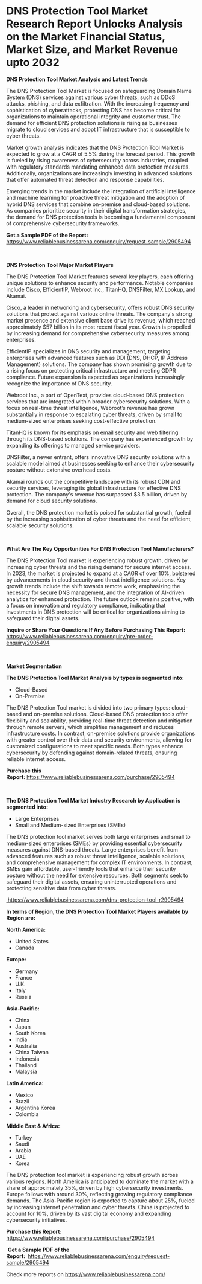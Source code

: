 <p><h1>DNS Protection Tool Market Research Report Unlocks Analysis on the Market Financial Status, Market Size, and Market Revenue upto 2032</h1></p><p><strong>DNS Protection Tool Market Analysis and Latest Trends</strong></p>
<p><p>The DNS Protection Tool Market is focused on safeguarding Domain Name System (DNS) services against various cyber threats, such as DDoS attacks, phishing, and data exfiltration. With the increasing frequency and sophistication of cyberattacks, protecting DNS has become critical for organizations to maintain operational integrity and customer trust. The demand for efficient DNS protection solutions is rising as businesses migrate to cloud services and adopt IT infrastructure that is susceptible to cyber threats.</p><p>Market growth analysis indicates that the DNS Protection Tool Market is expected to grow at a CAGR of 5.5% during the forecast period. This growth is fueled by rising awareness of cybersecurity across industries, coupled with regulatory standards mandating enhanced data protection measures. Additionally, organizations are increasingly investing in advanced solutions that offer automated threat detection and response capabilities.</p><p>Emerging trends in the market include the integration of artificial intelligence and machine learning for proactive threat mitigation and the adoption of hybrid DNS services that combine on-premise and cloud-based solutions. As companies prioritize security in their digital transformation strategies, the demand for DNS protection tools is becoming a fundamental component of comprehensive cybersecurity frameworks.</p></p>
<p><strong>Get a Sample PDF of the Report:&nbsp;</strong> <a href="https://www.reliablebusinessarena.com/enquiry/request-sample/2905494?utm_campaign=3222&utm_medium=2&utm_source=Github&utm_content=ia&utm_term=12032025&utm_id=dns-protection-tool">https://www.reliablebusinessarena.com/enquiry/request-sample/2905494</a></p>
<p>&nbsp;</p>
<p><strong>DNS Protection Tool Major Market Players</strong></p>
<p><p>The DNS Protection Tool Market features several key players, each offering unique solutions to enhance security and performance. Notable companies include Cisco, EfficientIP, Webroot Inc., TitanHQ, DNSFilter, MX Lookup, and Akamai.</p><p>Cisco, a leader in networking and cybersecurity, offers robust DNS security solutions that protect against various online threats. The company's strong market presence and extensive client base drive its revenue, which reached approximately $57 billion in its most recent fiscal year. Growth is propelled by increasing demand for comprehensive cybersecurity measures among enterprises.</p><p>EfficientIP specializes in DNS security and management, targeting enterprises with advanced features such as DDI (DNS, DHCP, IP Address Management) solutions. The company has shown promising growth due to a rising focus on protecting critical infrastructure and meeting GDPR compliance. Future expansion is expected as organizations increasingly recognize the importance of DNS security.</p><p>Webroot Inc., a part of OpenText, provides cloud-based DNS protection services that are integrated within broader cybersecurity solutions. With a focus on real-time threat intelligence, Webroot’s revenue has grown substantially in response to escalating cyber threats, driven by small to medium-sized enterprises seeking cost-effective protection.</p><p>TitanHQ is known for its emphasis on email security and web filtering through its DNS-based solutions. The company has experienced growth by expanding its offerings to managed service providers. </p><p>DNSFilter, a newer entrant, offers innovative DNS security solutions with a scalable model aimed at businesses seeking to enhance their cybersecurity posture without extensive overhead costs. </p><p>Akamai rounds out the competitive landscape with its robust CDN and security services, leveraging its global infrastructure for effective DNS protection. The company's revenue has surpassed $3.5 billion, driven by demand for cloud security solutions.</p><p>Overall, the DNS protection market is poised for substantial growth, fueled by the increasing sophistication of cyber threats and the need for efficient, scalable security solutions.</p></p>
<p>&nbsp;</p>
<p><strong>What Are The Key Opportunities For DNS Protection Tool Manufacturers?</strong></p>
<p><p>The DNS Protection Tool market is experiencing robust growth, driven by increasing cyber threats and the rising demand for secure internet access. In 2023, the market is projected to expand at a CAGR of over 10%, bolstered by advancements in cloud security and threat intelligence solutions. Key growth trends include the shift towards remote work, emphasizing the necessity for secure DNS management, and the integration of AI-driven analytics for enhanced protection. The future outlook remains positive, with a focus on innovation and regulatory compliance, indicating that investments in DNS protection will be critical for organizations aiming to safeguard their digital assets.</p></p>
<p><strong>Inquire or Share Your Questions If Any Before Purchasing This Report:</strong> <a href="https://www.reliablebusinessarena.com/enquiry/pre-order-enquiry/2905494?utm_campaign=3222&utm_medium=2&utm_source=Github&utm_content=ia&utm_term=12032025&utm_id=dns-protection-tool">https://www.reliablebusinessarena.com/enquiry/pre-order-enquiry/2905494</a></p>
<p>&nbsp;</p>
<p><strong>Market Segmentation</strong></p>
<p><strong>The DNS Protection Tool Market Analysis by types is segmented into:</strong></p>
<p><ul><li>Cloud-Based</li><li>On-Premise</li></ul></p>
<p><p>The DNS Protection Tool market is divided into two primary types: cloud-based and on-premise solutions. Cloud-based DNS protection tools offer flexibility and scalability, providing real-time threat detection and mitigation through remote servers, which simplifies management and reduces infrastructure costs. In contrast, on-premise solutions provide organizations with greater control over their data and security environments, allowing for customized configurations to meet specific needs. Both types enhance cybersecurity by defending against domain-related threats, ensuring reliable internet access.</p></p>
<p><strong>Purchase this Report:&nbsp;</strong><a href="https://www.reliablebusinessarena.com/purchase/2905494?utm_campaign=3222&utm_medium=2&utm_source=Github&utm_content=ia&utm_term=12032025&utm_id=dns-protection-tool">https://www.reliablebusinessarena.com/purchase/2905494</a></p>
<p>&nbsp;</p>
<p><strong>The DNS Protection Tool Market Industry Research by Application is segmented into:</strong></p>
<p><ul><li>Large Enterprises</li><li>Small and Medium-sized Enterprises (SMEs)</li></ul></p>
<p><p>The DNS protection tool market serves both large enterprises and small to medium-sized enterprises (SMEs) by providing essential cybersecurity measures against DNS-based threats. Large enterprises benefit from advanced features such as robust threat intelligence, scalable solutions, and comprehensive management for complex IT environments. In contrast, SMEs gain affordable, user-friendly tools that enhance their security posture without the need for extensive resources. Both segments seek to safeguard their digital assets, ensuring uninterrupted operations and protecting sensitive data from cyber threats.</p></p>
<p><a href="https://www.reliablebusinessarena.com/dns-protection-tool-r2905494?utm_campaign=3222&utm_medium=2&utm_source=Github&utm_content=ia&utm_term=12032025&utm_id=dns-protection-tool">&nbsp;https://www.reliablebusinessarena.com/dns-protection-tool-r2905494</a></p>
<p><strong>In terms of Region, the DNS Protection Tool Market Players available by Region are:</strong></p>
<p>
    <p> <strong> North America: </strong>
        <ul>
            <li>United States</li>
            <li>Canada</li>
        </ul>
        </p> 
    <p> <strong> Europe: </strong>
        <ul>
            <li>Germany</li>
            <li>France</li>
            <li>U.K.</li>
            <li>Italy</li>
            <li>Russia</li>
        </ul>
        </p> 
    <p> <strong> Asia-Pacific: </strong>
        <ul>
            <li>China</li>
            <li>Japan</li>
            <li>South Korea</li>
            <li>India</li>
            <li>Australia</li>
            <li>China Taiwan</li>
            <li>Indonesia</li>
            <li>Thailand</li>
            <li>Malaysia</li>
        </ul>
        </p> 
    <p> <strong> Latin America: </strong>
        <ul>
            <li>Mexico</li>
            <li>Brazil</li>
            <li>Argentina Korea</li>
            <li>Colombia</li>
        </ul>
        </p> 
    <p> <strong> Middle East & Africa: </strong>
        <ul>
            <li>Turkey</li>
            <li>Saudi</li>
            <li>Arabia</li>
            <li>UAE</li>
            <li>Korea</li>
        </ul>
    </p>
    </p>
<p><p>The DNS protection tool market is experiencing robust growth across various regions. North America is anticipated to dominate the market with a share of approximately 35%, driven by high cybersecurity investments. Europe follows with around 30%, reflecting growing regulatory compliance demands. The Asia-Pacific region is expected to capture about 25%, fueled by increasing internet penetration and cyber threats. China is projected to account for 10%, driven by its vast digital economy and expanding cybersecurity initiatives.</p></p>
<p><strong>Purchase this Report: </strong><a href="https://www.reliablebusinessarena.com/purchase/2905494?utm_campaign=3222&utm_medium=2&utm_source=Github&utm_content=ia&utm_term=12032025&utm_id=dns-protection-tool">https://www.reliablebusinessarena.com/purchase/2905494</a></p>
<p>&nbsp;<strong>Get a Sample PDF of the Report:&nbsp;&nbsp;</strong><a href="https://www.reliablebusinessarena.com/enquiry/request-sample/2905494?utm_campaign=3222&utm_medium=2&utm_source=Github&utm_content=ia&utm_term=12032025&utm_id=dns-protection-tool">https://www.reliablebusinessarena.com/enquiry/request-sample/2905494</a></p>
<p><strong></strong></p>
<p>Check more reports on <a href="https://www.reliablebusinessarena.com/?utm_campaign=3222&utm_medium=2&utm_source=Github&utm_content=ia&utm_term=12032025&utm_id=dns-protection-tool">https://www.reliablebusinessarena.com/</a></p>